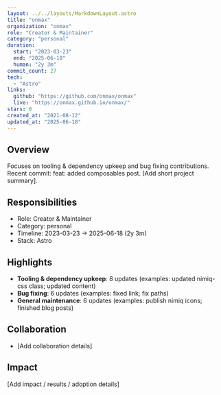 ```yaml
---
layout: ../../layouts/MarkdownLayout.astro
title: "onmax"
organization: "onmax"
role: "Creator & Maintainer"
category: "personal"
duration:
  start: "2023-03-23"
  end: "2025-06-18"
  human: "2y 3m"
commit_count: 27
tech:
  - "Astro"
links:
  github: "https://github.com/onmax/onmax"
  live: "https://onmax.github.io/onmax/"
stars: 0
created_at: "2021-08-12"
updated_at: "2025-06-18"
---
```

## Overview
Focuses on tooling & dependency upkeep and bug fixing contributions. Recent commit: feat: added composables post. [Add short project summary].

## Responsibilities
- Role: Creator & Maintainer
- Category: personal
- Timeline: 2023-03-23 -> 2025-06-18 (2y 3m)
- Stack: Astro

## Highlights
- **Tooling & dependency upkeep**: 8 updates (examples: updated nimiq-css class; updated content)
- **Bug fixing**: 6 updates (examples: fixed link; fix paths)
- **General maintenance**: 6 updates (examples: publish nimiq icons; finished blog posts)

## Collaboration
- [Add collaboration details]

## Impact
[Add impact / results / adoption details]
